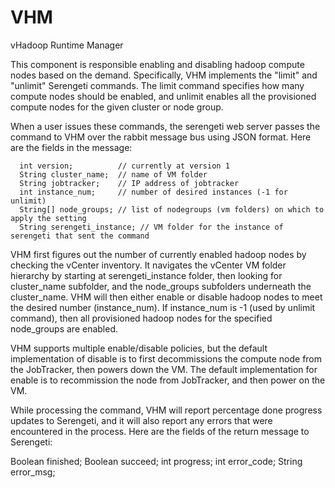 VHM
===

vHadoop Runtime Manager

This component is responsible enabling and disabling hadoop compute
nodes based on the demand.  Specifically, VHM implements the "limit"
and "unlimit" Serengeti commands.  The limit command specifies how
many compute nodes should be enabled, and unlimit enables all the
provisioned compute nodes for the given cluster or node group.

When a user issues these commands, the serengeti web server passes the
command to VHM over the rabbit message bus using JSON format.  Here
are the fields in the message:

      int version;          // currently at version 1 
      String cluster_name;  // name of VM folder
      String jobtracker;    // IP address of jobtracker
      int instance_num;     // number of desired instances (-1 for unlimit)
      String[] node_groups; // list of nodegroups (vm folders) on which to apply the setting
      String serengeti_instance; // VM folder for the instance of serengeti that sent the command


VHM first figures out the number of currently enabled hadoop nodes by
checking the vCenter inventory.  It navigates the vCenter VM folder
hierarchy by starting at serengeti_instance folder, then looking for
cluster_name subfolder, and the node_groups subfolders underneath the
cluster_name.  VHM will then either enable or disable hadoop nodes to
meet the desired number (instance_num).  If instance_num is -1 (used
by unlimit command), then all provisioned hadoop nodes for the
specified node_groups are enabled.

VHM supports multiple enable/disable policies, but the default
implementation of disable is to first decommissions the compute node
from the JobTracker, then powers down the VM.  The default
implementation for enable is to recommission the node from JobTracker,
and then power on the VM.

While processing the command, VHM will report percentage done progress
updates to Serengeti, and it will also report any errors that were
encountered in the process.  Here are the fields of the return message
to Serengeti:


   Boolean finished;
   Boolean succeed;
   int progress;
   int error_code;
   String error_msg;
